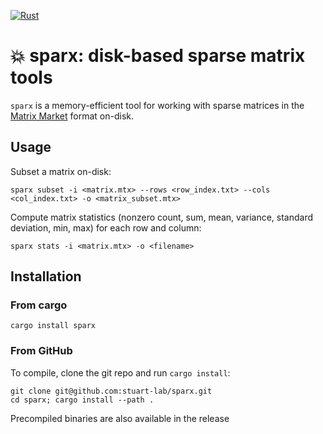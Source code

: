 [![Rust](https://github.com/stuart-lab/sparx/actions/workflows/rust.yml/badge.svg)](https://github.com/stuart-lab/sparx/actions/workflows/rust.yml)

# 💥 sparx: disk-based sparse matrix tools

`sparx` is a memory-efficient tool for working with sparse matrices in the [Matrix Market](https://math.nist.gov/MatrixMarket/formats.html) format on-disk.

## Usage

Subset a matrix on-disk:

```
sparx subset -i <matrix.mtx> --rows <row_index.txt> --cols <col_index.txt> -o <matrix_subset.mtx>
```

Compute matrix statistics (nonzero count, sum, mean, variance, standard deviation, min, max) for each row and column:

```
sparx stats -i <matrix.mtx> -o <filename>
```

## Installation

### From cargo

```
cargo install sparx
```

### From GitHub

To compile, clone the git repo and run `cargo install`:

```
git clone git@github.com:stuart-lab/sparx.git
cd sparx; cargo install --path .
```

Precompiled binaries are also available in the release
